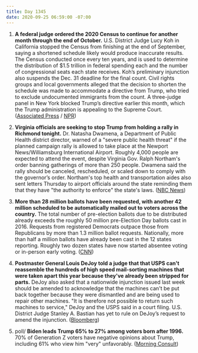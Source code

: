 ```yaml
---
title: Day 1345
date: 2020-09-25 06:59:00 -07:00
---
```


1. **A federal judge ordered the 2020 Census to continue for another month through the end of October.** U.S. District Judge Lucy Koh in California stopped the Census from finishing at the end of September, saying a shortened schedule likely would produce inaccurate results. The Census conducted once every ten years, and is used to determine the distribution of $1.5 trillion in federal spending each and the number of congressional seats each state receives. Koh’s preliminary injunction also suspends the Dec. 31 deadline for the final count. Civil rights groups and local governments alleged that the decision to shorten the schedule was made to accommodate a directive from Trump, who tried to exclude undocumented immigrants from the count. A three-judge panel in New York blocked Trump’s directive earlier this month, which the Trump administration is appealing to the Supreme Court. ([Associated Press](https://apnews.com/article/local-governments-california-archive-census-2020-10a9ca534685565df3c6e26cba9b64b6) / [NPR](https://www.npr.org/2020/09/24/912071784/court-orders-census-counting-to-continue-through-oct-31-appeal-expected))

2. **Virginia officials are seeking to stop Trump from holding a rally in Richmond tonight.** Dr. Natasha Dwamena, a Department of Public Health district director, warned of a "severe public health threat" if the planned campaign rally is allowed to take place at the Newport News/Williamsburg International Airport. Roughly 4,000 people are expected to attend the event, despite Virginia Gov. Ralph Northam's order banning gatherings of more than 250 people. Dwamena said the rally should be canceled, rescheduled, or scaled down to comply with the governor’s order. Northam's top health and transportation aides also sent letters Thursday to airport officials around the state reminding them that they have "the authority to enforce" the state's laws. ([NBC News](https://www.nbcnews.com/politics/2020-election/virginia-officials-try-block-trump-rally-severe-public-health-threat-n1241054))

3. **More than 28 million ballots have been requested, with another 42 million scheduled to be automatically mailed out to voters across the country.** The total number of pre-election ballots due to be distributed already exceeds the roughly 50 million pre-Election Day ballots cast in 2016. Requests from registered Democrats outpace those from Republicans by more than 1.3 million ballot requests. Nationally, more than half a million ballots have already been cast in the 12 states reporting. Roughly two dozen states have now started absentee voting or in-person early voting. ([CNN](https://www.cnn.com/2020/09/25/politics/ballot-requests-voting-election-2020/index.html))

4. **Postmaster General Louis DeJoy told a judge that that USPS can't reassemble the hundreds of high speed mail-sorting machines that were taken apart this year because they've already been stripped for parts.** DeJoy also asked that a nationwide injunction issued last week should be amended to acknowledge that the machines can't be put back together because they were dismantled and are being used to repair other machines. "It is therefore not possible to return such machines to service," DeJoy and the USPS said in a court filing. U.S. District Judge Stanley A. Bastian has yet to rule on DeJoy’s request to amend the injunction. ([Bloomberg](https://www.bloomberg.com/news/articles/2020-09-24/dejoy-tells-judge-mail-sorting-machines-can-t-be-reassembled))

5. poll/ **Biden leads Trump 65% to 27% among voters born after 1996.** 70% of Generation Z voters have negative opinions about Trump, including 61% who view him "very" unfavorably. ([Morning Consult](https://morningconsult.com/2020/09/24/trump-biden-generation-z-voters/))